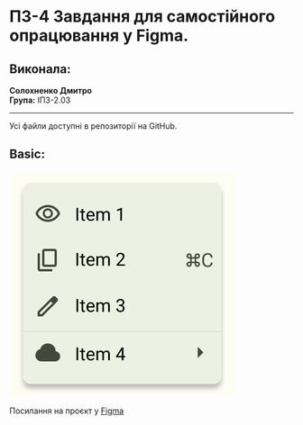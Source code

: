 # ПЗ-4 Завдання для самостійного опрацювання у Figma.

## Виконала:
**Солохненко Дмитро**  
**Група:** ІПЗ-2.03

---
Усі файли доступні в репозиторії на GitHub.

## Basic:
![Basic](https://github.com/nadyavozna/UX-UI-N.Vozna/blob/main/workshop_3/Basic.svg)

Посилання на проєкт у [Figma](https://www.figma.com/design/reOjBdWTVIt05gue0tVXap/Workshop-3?node-id=0-1&t=rLe6wayLMLOmQF5W-1)
